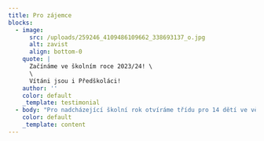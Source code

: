 ```yaml
---
title: Pro zájemce
blocks:
  - image:
      src: /uploads/259246_4109486109662_338693137_o.jpg
      alt: zavist
      align: bottom-0
    quote: |
      Začínáme ve školním roce 2023/24! \
      \
      Vítáni jsou i Předškoláci!
    author: ''
    color: default
    _template: testimonial
  - body: "Pro nadcházející školní rok otvíráme třídu pro 14 dětí ve věku od 5 do 7 let. Tedy pro věkové rozpětí předškoláků až 2. třída.\_\n\nPokud máte doma předškoláka a nejste si jisti výběrem školy, máte u nás příležitost vyzkoušet si, zda Vašemu dítěti bude vyhovovat náš způsob práce. Pokud ano, můžete pokračovat i v povinné školní docházce s námi, a pokud zjistíte, že Vám, či Vašemu dítěti, nevyhovuje náš styl práce, máte stále dostatek času najít vhodnější prostředí.\n\n## Jak plní děti zákonnou povinnost školní docházky?\_\n\nDěti jsou v režimu individuálního vzdělávání. Za individuální vzdělávání zodpovídá zákonný zástupce dítěte. Děti jsou zapsány a evidovány v ZŠ, která má právo poskytovat vzdělání na základě zařazení do sítě škol ČR vydaného MŠMT (tzv. Kmenová škola). Ve školním roce 2023/24 ještě nebudeme zajišťovat kmenovou ZŠ. V následujících letech už bychom ale takovou školu rádi\_nabídli a zajistili tím i povinné přezkoušení.\_\n\n## Kdy bude probíhat výuka?\_\n\nVýuka bude probíhat 4 dny v týdnu, od pondělí do čtvrtka. Jeden den v týdnu bude vždy dnem výletním.\_\n\n### ​​Denní rozvrh\n\n* 8:30 - 9:00 příchod dětí\_\n* 9:00 - 12:00 Dopolední blok\_\n* 12:00-12:30 oběd\_\n* 12:30-13:30 odpolední blok\_\n* 13:45-16:30 odpolední aktivity / družina - pokud bude zájem ze strany rodičů\n\n## Prostory\_\n\nstále hledáme\n\n![hledáme](/uploads/pulp-fiction-john-travolta.gif \"hledáme\")\n\n## Školné\_\n\nPřesnou výše zatím není známá, vzhledem k tomu, že stále hledáme prostory. Pohybovat se ale bude mezi 8.000,- až 10.000,- \_ měsíčně.&#x20;\n\n(Maximální počet dětí je 14, zároveň je pro nás důležité, aby dopoledne byli s dětmi vždy dva průvodci. Zároveň jsme nově založeným spolkem, který nedosáhne na vnější finanční podporu. To vše se promítá do výše školného.)\_\n\n## ZÁPIS\_\n\nPokud máte zájem přihlásit Vaše dítě do Habitatu, neváhejte nás kontaktovat na níže uvedené emailové adrese.&#x20;\n\nDne 15.4. proběhne na Zbraslavi setkání pro zájemce, kde bude možné potkat se osobně a zodpovědět veškeré otázky.&#x20;\n\n## Kontakt\n\nhabitatzbraslav@gmail.com\n"
    color: default
    _template: content
---
```


